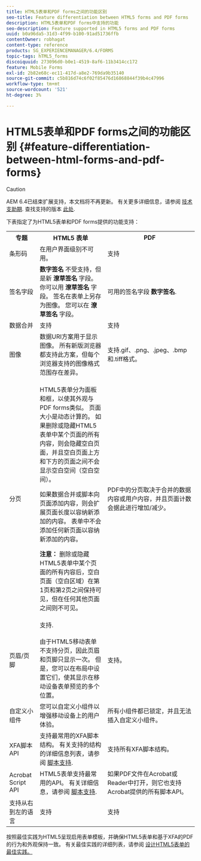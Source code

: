 ```yaml
---
title: HTML5表单和PDF forms之间的功能区别
seo-title: Feature differentiation between HTML5 forms and PDF forms
description: HTML5表单和PDF forms中支持的功能
seo-description: Feature supported in HTML5 forms and PDF forms
uuid: b0a96da5-31d3-4f99-b100-91ad51736ffb
contentOwner: robhagat
content-type: reference
products: SG_EXPERIENCEMANAGER/6.4/FORMS
topic-tags: hTML5_forms
discoiquuid: 273096d0-b0e1-4519-8af6-11b3414cc172
feature: Mobile Forms
exl-id: 2b82e68c-ec11-417d-a8e2-769da9b35140
source-git-commit: c5b816d74c6f02f85476d16868844f39b4c47996
workflow-type: tm+mt
source-wordcount: '521'
ht-degree: 3%

---
```


# HTML5表单和PDF forms之间的功能区别 {#feature-differentiation-between-html-forms-and-pdf-forms}

>[!CAUTION]
>
>AEM 6.4已结束扩展支持，本文档将不再更新。 有关更多详细信息，请参阅 [技术支助期](https://helpx.adobe.com/cn/support/programs/eol-matrix.html). 查找支持的版本 [此处](https://experienceleague.adobe.com/docs/).

下表指定了为HTML5表单和PDF forms提供的功能支持：

<table> 
 <tbody>
  <tr>
   <th>专题</th> 
   <th>HTML5 表单</th> 
   <th>PDF</th> 
  </tr>
  <tr>
   <td>条形码<br /> </td> 
   <td>在用户界面级别不可用。 </td> 
   <td>支持</td> 
  </tr>
  <tr>
   <td>签名字段<br /> </td> 
   <td><strong>数字签名</strong> 不受支持，但是新 <strong>潦草签名</strong> 字段。 你可以用 <strong>潦草签名</strong> 字段。 签名在表单上另存为图像。 您可以在 <strong>潦草签名</strong> 字段。</td> 
   <td>可用的签名字段 <strong>数字签名</strong>.</td> 
  </tr>
  <tr>
   <td>数据合并</td> 
   <td>支持</td> 
   <td>支持</td> 
  </tr>
  <tr>
   <td>图像</td> 
   <td>数据URI方案用于显示图像。 所有新版浏览器都支持此方案，但每个浏览器支持的图像格式范围存在差异。<br /> </td> 
   <td>支持.gif、.png、.jpeg、.bmp和.tiff格式。</td> 
  </tr>
  <tr>
   <td>分页<br /> </td> 
   <td><p>HTML5表单分为面板和框，以使其外观与PDF forms类似。 页面大小是动态计算的。 如果删除或隐藏HTML5表单中某个页面的所有内容，则会隐藏空白页面，并且空白页面上方和下方的页面之间不会显示空白空间（空白空间）。</p> <p>如果数据合并或脚本向页面添加内容，则会扩展页面长度以容纳新添加的内容。 表单中不会添加任何新页面以容纳新添加的内容。 </p> <p><strong>注意：</strong> 删除或隐藏HTML5表单中某个页面的所有内容后，空白页面（空白区域）在第1页和第2页之间保持可见，但在任何其他页面之间则不可见。</p> </td> 
   <td>PDF中的分页取决于合并的数据内容或用户内容，并且页面计数会据此进行增加/减少。</td> 
  </tr>
  <tr>
   <td>页眉/页脚 </td> 
   <td>支持. <br /> <br /> 由于HTML5移动表单不支持分页，因此页眉和页脚只显示一次。 但是，您可以在布局中设置它们，使其显示在移动设备表单预览的多个位置。<br /> </td> 
   <td>支持。</td> 
  </tr>
  <tr>
   <td>自定义小组件</td> 
   <td>您可以自定义小组件以增强移动设备上的用户体验。<br /> </td> 
   <td>所有小组件都已锁定，并且无法插入自定义小组件。<br /> </td> 
  </tr>
  <tr>
   <td>XFA脚本API</td> 
   <td>支持最常用的XFA脚本结构。 有关支持的结构的详细信息列表，请参阅 <a href="/help/forms/using/scripting-support.md">脚本支持</a>.</td> 
   <td>支持所有XFA脚本结构。</td> 
  </tr>
  <tr>
   <td>Acrobat Script API </td> 
   <td>HTML5表单支持最常用的API。 有关详细信息，请参阅 <a href="/help/forms/using/scripting-support.md">脚本支持</a>.</td> 
   <td>如果PDF文件在Acrobat或Reader中打开，则它也支持Acrobat提供的所有脚本API。</td> 
  </tr>
  <tr>
   <td>支持从右到左的语言 </td> 
   <td>支持</td> 
   <td>支持</td> 
  </tr>
 </tbody>
</table>

按照最佳实践为HTML5呈现启用表单模板，并确保HTML5表单和基于XFA的PDF的行为和外观保持一致。 有关最佳实践的详细列表，请参阅 [设计HTML5表单的最佳实践。](/help/forms/using/best-practices-for-html5-forms.md)
